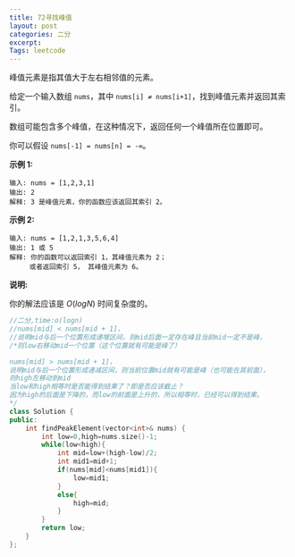 ```yaml
---
title: 72寻找峰值
layout: post
categories: 二分
excerpt: 
Tags: leetcode
---
```


峰值元素是指其值大于左右相邻值的元素。

给定一个输入数组 `nums`，其中 `nums[i] ≠ nums[i+1]`，找到峰值元素并返回其索引。

数组可能包含多个峰值，在这种情况下，返回任何一个峰值所在位置即可。

你可以假设 `nums[-1] = nums[n] = -∞`。

**示例 1:**

```
输入: nums = [1,2,3,1]
输出: 2
解释: 3 是峰值元素，你的函数应该返回其索引 2。
```

**示例 2:**

```
输入: nums = [1,2,1,3,5,6,4]
输出: 1 或 5 
解释: 你的函数可以返回索引 1，其峰值元素为 2；
     或者返回索引 5， 其峰值元素为 6。
```

**说明:**

你的解法应该是 *O*(*logN*) 时间复杂度的。

```c++
//二分,time:o(logn)
//nums[mid] < nums[mid + 1]，
//说明mid与后一个位置形成递增区间，则mid后面一定存在峰且当前mid一定不是峰，
/*则low右移动mid一个位置（这个位置就有可能是峰了）

nums[mid] > nums[mid + 1]，
说明mid与后一个位置形成递减区间，则当前位置mid就有可能是峰（也可能在其前面），
则high左移动到mid
当low和high相等时是否能得到结果了？即是否应该截止？
因为high的后面是下降的，而low的前面是上升的，所以相等时，已经可以得到结果。
*/
class Solution {
public:
    int findPeakElement(vector<int>& nums) {
        int low=0,high=nums.size()-1;
        while(low<high){
            int mid=low+(high-low)/2;
            int mid1=mid+1;
            if(nums[mid]<nums[mid1]){
                low=mid1;
            }
            else{
                high=mid;
            }
        }
        return low;
    }
};
```

